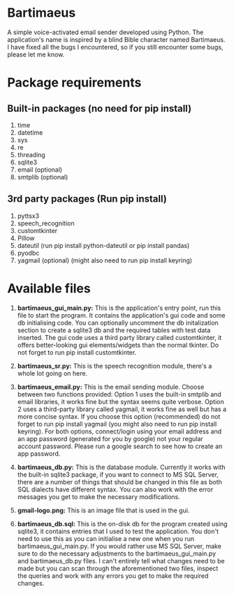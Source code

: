 # Bartimaeus
A simple voice-activated email sender developed using Python. The application's name is inspired by a blind Bible character named Bartimaeus. I have fixed all the bugs I encountered, so if you still encounter some bugs, please let me know.

# Package requirements
## Built-in packages (no need for pip install)
   
1. time
2. datetime
3. sys
4. re
5. threading
6. sqlite3
7. email (optional)
8. smtplib (optional)

## 3rd party packages (Run pip install)
1. pyttsx3
2. speech_recognition
3. customtkinter
4. Pillow
5. dateutil (run pip install python-dateutil or pip install pandas)
6. pyodbc
7. yagmail (optional) (might also need to run pip install keyring)

# Available files

1. **bartimaeus_gui_main.py:**
      This is the application's entry point, run this file to start the program. It contains the application's gui code and some db initialising code. You can optionally uncomment the db initalization section to create a sqlite3 db and the required tables with test data inserted. The gui code uses a third party library called customtkinter, it offers better-looking gui elements/widgets than the normal tkinter. Do not forget to run pip install customtkinter.

2. **bartimaeus_sr.py:**
       This is the speech recognition module, there's a whole lot going on here.

3. **bartimaeus_email.py:**
       This is the email sending module. Choose between two functions provided: Option 1 uses the built-in smtplib and email libraries, it works fine but the syntax seems quite verbose. Option 2 uses a third-party library called yagmail, it works fine as well but has a more concise syntax. If you choose this option (recommended) do not forget to run pip install yagmail (you might also need to run pip install keyring). For both options, connect/login using your email address and an app password (generated for you by google) not your regular account password. Please run a google search to see how to create an app password.

4. **bartimaeus_db.py:**
       This is the database module. Currently it works with the built-in sqlite3 package, if you want to connect to MS SQL Server, there are a number of things that should be changed in this file as both SQL dialects have different syntax. You can also work with the error messages you get to make the necessary modifications.

5. **gmail-logo.png:**
       This is an image file that is used in the gui.

6. **bartimaeus_db.sql:**
       This is the on-disk db for the program created using sqlite3, it contains entries that I used to test the application. You don't need to use this as you can initialise a new one when you run bartimaeus_gui_main.py. If you would rather use MS SQL Server, make sure to do the necessary adjustments to the bartimaeus_gui_main.py and bartimaeus_db.py files. I can't entirely tell what changes need to be made but you can scan through the aforementioned two files, inspect the queries and work with any errors you get to make the required changes.

